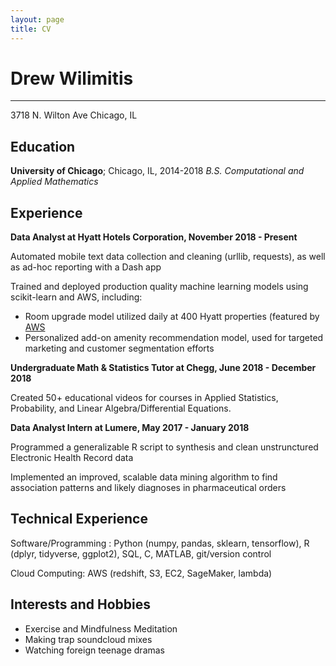 ```yaml
---
layout: page
title: CV
---
```


Drew Wilimitis
============

----------------
3718 N. Wilton Ave
Chicago, IL


Education
---------
**University of Chicago**; Chicago, IL, 2014-2018
*B.S. Computational and Applied Mathematics*
    
Experience
----------

**Data Analyst at Hyatt Hotels Corporation, November 2018 - Present**

Automated mobile text data collection and cleaning (urllib, requests), as well as ad-hoc reporting with a Dash app 

Trained and deployed production quality machine learning models using scikit-learn and AWS, including:

* Room upgrade model utilized daily at 400 Hyatt properties (featured by [AWS](https://aws.amazon.com/travel-and-hospitality/personalization/)
* Personalized add-on amenity recommendation model, used for targeted marketing and customer segmentation efforts


**Undergraduate Math & Statistics Tutor at Chegg, June 2018 - December 2018**

Created 50+ educational videos for courses in Applied Statistics, Probability, and Linear Algebra/Differential Equations.


**Data Analyst Intern at Lumere, May 2017 - January 2018**

Programmed a generalizable R script to synthesis and clean unstrunctured Electronic Health Record data

Implemented an improved, scalable data mining algorithm to find association patterns and likely diagnoses in pharmaceutical orders


Technical Experience
--------------------

Software/Programming : Python (numpy, pandas, sklearn, tensorflow), R (dplyr, tidyverse, ggplot2), SQL, C, MATLAB, git/version control

Cloud Computing: AWS (redshift, S3, EC2, SageMaker, lambda)


Interests and Hobbies
----------------------------------------

* Exercise and Mindfulness Meditation
* Making trap soundcloud mixes
* Watching foreign teenage dramas

